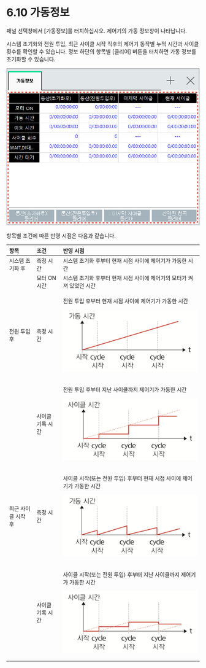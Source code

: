 # 6.10 가동정보

패널 선택창에서 \[가동정보\]를 터치하십시오. 제어기의 가동 정보창이 나타납니다.

시스템 초기화와 전원 투입, 최근 사이클 시작 직후의 제어기 동작별 누적 시간과 사이클 횟수를 확인할 수 있습니다. 정보 하단의 항목별 \[클리어\] 버튼을 터치하면 가동 정보를 초기화할 수 있습니다.

![&#xADF8;&#xB9BC; 42 &#xAC00;&#xB3D9; &#xC815;&#xBCF4;](../.gitbook/assets/image%20%28170%29.png)

항목별 조건에 따른 반영 시점은 다음과 같습니다.

<table>
  <thead>
    <tr>
      <th style="text-align:left">&#xD56D;&#xBAA9;</th>
      <th style="text-align:left">&#xC870;&#xAC74;</th>
      <th style="text-align:left">&#xBC18;&#xC601; &#xC2DC;&#xC810;</th>
    </tr>
  </thead>
  <tbody>
    <tr>
      <td style="text-align:left">&#xC2DC;&#xC2A4;&#xD15C; &#xCD08;&#xAE30;&#xD654; &#xD6C4;</td>
      <td style="text-align:left">&#xCE21;&#xC815; &#xC2DC;&#xAC04;</td>
      <td style="text-align:left">&#xC2DC;&#xC2A4;&#xD15C; &#xCD08;&#xAE30;&#xD654; &#xD6C4;&#xBD80;&#xD130;
        &#xD604;&#xC7AC; &#xC2DC;&#xC810; &#xC0AC;&#xC774;&#xC5D0; &#xC81C;&#xC5B4;&#xAE30;&#xAC00;
        &#xAC00;&#xB3D9;&#xD55C; &#xC2DC;&#xAC04;</td>
    </tr>
    <tr>
      <td style="text-align:left"></td>
      <td style="text-align:left">&#xBAA8;&#xD130; ON &#xC2DC;&#xAC04;</td>
      <td style="text-align:left">&#xC2DC;&#xC2A4;&#xD15C; &#xCD08;&#xAE30;&#xD654; &#xD6C4;&#xBD80;&#xD130;
        &#xD604;&#xC7AC; &#xC2DC;&#xC810; &#xC0AC;&#xC774;&#xC5D0; &#xC81C;&#xC5B4;&#xAE30;&#xC758;
        &#xBAA8;&#xD130;&#xAC00; &#xCF1C;&#xC838; &#xC788;&#xC5C8;&#xB358; &#xC2DC;&#xAC04;</td>
    </tr>
    <tr>
      <td style="text-align:left">&#xC804;&#xC6D0; &#xD22C;&#xC785; &#xD6C4;</td>
      <td style="text-align:left">&#xCE21;&#xC815; &#xC2DC;&#xAC04;</td>
      <td style="text-align:left">
        <p>&#xC804;&#xC6D0; &#xD22C;&#xC785; &#xD6C4;&#xBD80;&#xD130; &#xD604;&#xC7AC;
          &#xC2DC;&#xC810; &#xC0AC;&#xC774;&#xC5D0; &#xC81C;&#xC5B4;&#xAE30;&#xAC00;
          &#xAC00;&#xB3D9;&#xD55C; &#xC2DC;&#xAC04;</p>
        <p>
          <img src="../.gitbook/assets/op-time1.png" alt/>
        </p>
      </td>
    </tr>
    <tr>
      <td style="text-align:left"></td>
      <td style="text-align:left">&#xC0AC;&#xC774;&#xD074; &#xAE30;&#xB85D; &#xC2DC;&#xAC04;</td>
      <td style="text-align:left">
        <p>&#xC804;&#xC6D0; &#xD22C;&#xC785; &#xD6C4;&#xBD80;&#xD130; &#xC9C0;&#xB09C;
          &#xC0AC;&#xC774;&#xD074;&#xAE4C;&#xC9C0; &#xC81C;&#xC5B4;&#xAE30;&#xAC00;
          &#xAC00;&#xB3D9;&#xD55C; &#xC2DC;&#xAC04;</p>
        <p>
          <img src="../.gitbook/assets/op-time2.png" alt/>
        </p>
      </td>
    </tr>
    <tr>
      <td style="text-align:left">&#xCD5C;&#xADFC; &#xC0AC;&#xC774;&#xD074; &#xC2DC;&#xC791; &#xD6C4;</td>
      <td
      style="text-align:left">&#xCE21;&#xC815; &#xC2DC;&#xAC04;</td>
        <td style="text-align:left">
          <p>&#xC0AC;&#xC774;&#xD074; &#xC2DC;&#xC791;(&#xB610;&#xB294; &#xC804;&#xC6D0;
            &#xD22C;&#xC785;) &#xD6C4;&#xBD80;&#xD130; &#xD604;&#xC7AC; &#xC2DC;&#xC810;
            &#xC0AC;&#xC774;&#xC5D0; &#xC81C;&#xC5B4;&#xAE30;&#xAC00; &#xAC00;&#xB3D9;&#xD55C;
            &#xC2DC;&#xAC04;</p>
          <p>
            <img src="../.gitbook/assets/op-time3.png" alt/>
          </p>
        </td>
    </tr>
    <tr>
      <td style="text-align:left"></td>
      <td style="text-align:left">&#xC0AC;&#xC774;&#xD074; &#xAE30;&#xB85D; &#xC2DC;&#xAC04;</td>
      <td style="text-align:left">
        <p>&#xC0AC;&#xC774;&#xD074; &#xC2DC;&#xC791;(&#xB610;&#xB294; &#xC804;&#xC6D0;
          &#xD22C;&#xC785;) &#xD6C4;&#xBD80;&#xD130; &#xC9C0;&#xB09C; &#xC0AC;&#xC774;&#xD074;&#xAE4C;&#xC9C0;
          &#xC81C;&#xC5B4;&#xAE30;&#xAC00; &#xAC00;&#xB3D9;&#xD55C; &#xC2DC;&#xAC04;</p>
        <p>
          <img src="../.gitbook/assets/op-time4.png" alt/>
        </p>
      </td>
    </tr>
  </tbody>
</table>

